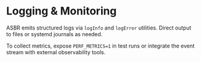 # Logging & Monitoring

ASBR emits structured logs via `logInfo` and `logError` utilities. Direct output to files or systemd journals as needed.

To collect metrics, expose `PERF_METRICS=1` in test runs or integrate the event stream with external observability tools.

